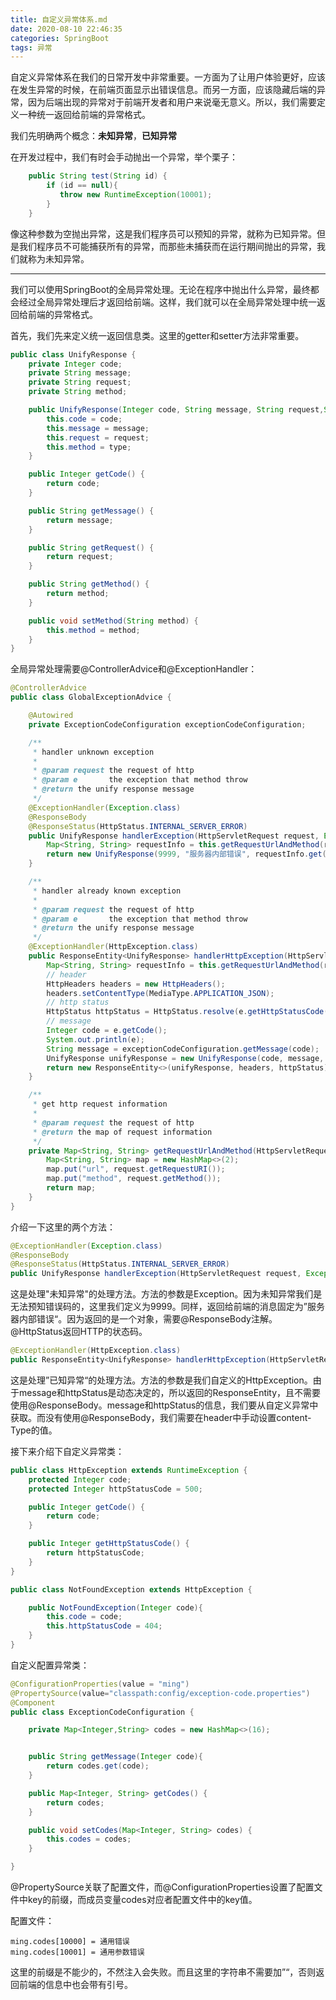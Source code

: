 ```yaml
---
title: 自定义异常体系.md
date: 2020-08-10 22:46:35
categories: SpringBoot
tags: 异常
---
```


自定义异常体系在我们的日常开发中非常重要。一方面为了让用户体验更好，应该在发生异常的时候，在前端页面显示出错误信息。而另一方面，应该隐藏后端的异常，因为后端出现的异常对于前端开发者和用户来说毫无意义。所以，我们需要定义一种统一返回给前端的异常格式。

我们先明确两个概念：**未知异常**，**已知异常**

在开发过程中，我们有时会手动抛出一个异常，举个栗子：

```java
	public String test(String id) {
        if (id == null){
           throw new RuntimeException(10001);
        }
    }
```

像这种参数为空抛出异常，这是我们程序员可以预知的异常，就称为已知异常。但是我们程序员不可能捕获所有的异常，而那些未捕获而在运行期间抛出的异常，我们就称为未知异常。

***

我们可以使用SpringBoot的全局异常处理。无论在程序中抛出什么异常，最终都会经过全局异常处理后才返回给前端。这样，我们就可以在全局异常处理中统一返回给前端的异常格式。

首先，我们先来定义统一返回信息类。这里的getter和setter方法非常重要。

```java
public class UnifyResponse {
    private Integer code;
    private String message;
    private String request;
    private String method;

    public UnifyResponse(Integer code, String message, String request,String type) {
        this.code = code;
        this.message = message;
        this.request = request;
        this.method = type;
    }

    public Integer getCode() {
        return code;
    }

    public String getMessage() {
        return message;
    }

    public String getRequest() {
        return request;
    }

    public String getMethod() {
        return method;
    }

    public void setMethod(String method) {
        this.method = method;
    }
}

```

全局异常处理需要@ControllerAdvice和@ExceptionHandler：

```java
@ControllerAdvice
public class GlobalExceptionAdvice {

    @Autowired
    private ExceptionCodeConfiguration exceptionCodeConfiguration;

    /**
     * handler unknown exception
     *
     * @param request the request of http
     * @param e       the exception that method throw
     * @return the unify response message
     */
    @ExceptionHandler(Exception.class)
    @ResponseBody
    @ResponseStatus(HttpStatus.INTERNAL_SERVER_ERROR)
    public UnifyResponse handlerException(HttpServletRequest request, Exception e) {
        Map<String, String> requestInfo = this.getRequestUrlAndMethod(request);
        return new UnifyResponse(9999, "服务器内部错误", requestInfo.get("url"), requestInfo.get("method"));
    }

    /**
     * handler already known exception
     *
     * @param request the request of http
     * @param e       the exception that method throw
     * @return the unify response message
     */
    @ExceptionHandler(HttpException.class)
    public ResponseEntity<UnifyResponse> handlerHttpException(HttpServletRequest request, HttpException e) {
        Map<String, String> requestInfo = this.getRequestUrlAndMethod(request);
        // header
        HttpHeaders headers = new HttpHeaders();
        headers.setContentType(MediaType.APPLICATION_JSON);
        // http status
        HttpStatus httpStatus = HttpStatus.resolve(e.getHttpStatusCode());
        // message
        Integer code = e.getCode();
        System.out.println(e);
        String message = exceptionCodeConfiguration.getMessage(code);
        UnifyResponse unifyResponse = new UnifyResponse(code, message, requestInfo.get("url"), requestInfo.get("method"));
        return new ResponseEntity<>(unifyResponse, headers, httpStatus);
    }

    /**
     * get http request information
     *
     * @param request the request of http
     * @return the map of request information
     */
    private Map<String, String> getRequestUrlAndMethod(HttpServletRequest request) {
        Map<String, String> map = new HashMap<>(2);
        map.put("url", request.getRequestURI());
        map.put("method", request.getMethod());
        return map;
    }
}
```

介绍一下这里的两个方法：

```java
@ExceptionHandler(Exception.class)
@ResponseBody
@ResponseStatus(HttpStatus.INTERNAL_SERVER_ERROR)
public UnifyResponse handlerException(HttpServletRequest request, Exception e)
```

这是处理"未知异常"的处理方法。方法的参数是Exception。因为未知异常我们是无法预知错误码的，这里我们定义为9999。同样，返回给前端的消息固定为”服务器内部错误“。因为返回的是一个对象，需要@ResponseBody注解。@HttpStatus返回HTTP的状态码。

```java
@ExceptionHandler(HttpException.class)
public ResponseEntity<UnifyResponse> handlerHttpException(HttpServletRequest request, HttpException e) 
```

这是处理”已知异常“的处理方法。方法的参数是我们自定义的HttpException。由于message和httpStatus是动态决定的，所以返回的ResponseEntity，且不需要使用@ResponseBody。message和httpStatus的信息，我们要从自定义异常中获取。而没有使用@ResponseBody，我们需要在header中手动设置content-Type的值。

接下来介绍下自定义异常类：

```java
public class HttpException extends RuntimeException {
    protected Integer code;
    protected Integer httpStatusCode = 500;

    public Integer getCode() {
        return code;
    }

    public Integer getHttpStatusCode() {
        return httpStatusCode;
    }
}
```

```JAVA
public class NotFoundException extends HttpException {

    public NotFoundException(Integer code){
        this.code = code;
        this.httpStatusCode = 404;
    }
}

```

自定义配置异常类：

```java
@ConfigurationProperties(value = "ming")
@PropertySource(value="classpath:config/exception-code.properties")
@Component
public class ExceptionCodeConfiguration {

    private Map<Integer,String> codes = new HashMap<>(16);


    public String getMessage(Integer code){
        return codes.get(code);
    }

    public Map<Integer, String> getCodes() {
        return codes;
    }

    public void setCodes(Map<Integer, String> codes) {
        this.codes = codes;
    }

}

```

@PropertySource关联了配置文件，而@ConfigurationProperties设置了配置文件中key的前缀，而成员变量codes对应者配置文件中的key值。

配置文件：

```properties
ming.codes[10000] = 通用错误
ming.codes[10001] = 通用参数错误
```

这里的前缀是不能少的，不然注入会失败。而且这里的字符串不需要加”“，否则返回前端的信息中也会带有引号。